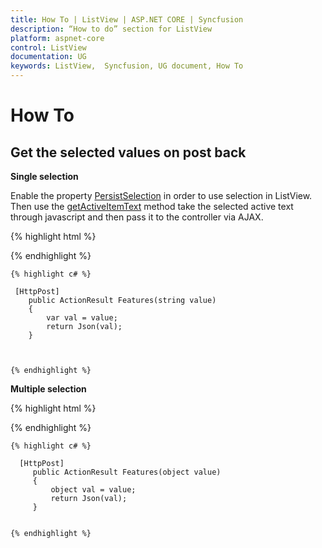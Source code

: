 ```yaml
---
title: How To | ListView | ASP.NET CORE | Syncfusion
description: “How to do” section for ListView
platform: aspnet-core
control: ListView
documentation: UG
keywords: ListView,  Syncfusion, UG document, How To
---
```

# How To

## Get the selected values on post back

**Single selection**

Enable the property [PersistSelection](https://help.syncfusion.com/api/js/ejlistview#members:persistselection) in order to use selection in ListView. Then use the [getActiveItemText](https://help.syncfusion.com/api/js/ejlistview#methods:getactiveitemtext) method take the selected active text through javascript and then pass it to the controller via AJAX. 

 
{% highlight html %}

<ej-list-view id="listview" persist-selection="true" width="400">
    <e-list-view-items>
        <e-list-view-item text="Artwork"></e-list-view-item>
        <e-list-view-item text="Abstract"></e-list-view-item>
        <e-list-view-item text="2 Acrylic Mediums"></e-list-view-item>
        <e-list-view-item text="Creative Acrylic"></e-list-view-item>
        <e-list-view-item text="Modern Painting"></e-list-view-item>
        <e-list-view-item text="Canvas Art"></e-list-view-item>
        <e-list-view-item text="Black white"></e-list-view-item>
        <e-list-view-item text="Children"></e-list-view-item>
        <e-list-view-item text="Preschool Crafts"></e-list-view-item>
        <e-list-view-item text="School-age Crafts"></e-list-view-item>
    </e-list-view-items>
</ej-list-view>

<ej-button id="btn" text="Post" click="onclick" />


<script>
    function onclick() {       
        var text = $("#listview").ejListView("getActiveItemText");      
        $.ajax({ 
            type: "POST", 
            data: { value: text },
            url: "/Home/Features", 
            success: function (result) {  
                alert(result); 
            } 
        }); 
 
    }    
    
</script>

    
{% endhighlight %}

    
    {% highlight c# %}
    
     [HttpPost]
        public ActionResult Features(string value)
        {
            var val = value;
            return Json(val);
        }


    
    {% endhighlight %}



**Multiple selection**

{% highlight html %}

<ej-list-view id="listview" enable-check-mark="true" width="400">
    <e-list-view-items>
        <e-list-view-item text="Artwork"></e-list-view-item>
        <e-list-view-item text="Abstract"></e-list-view-item>
        <e-list-view-item text="2 Acrylic Mediums"></e-list-view-item>
        <e-list-view-item text="Creative Acrylic"></e-list-view-item>
        <e-list-view-item text="Modern Painting"></e-list-view-item>
        <e-list-view-item text="Canvas Art"></e-list-view-item>
        <e-list-view-item text="Black white"></e-list-view-item>
        <e-list-view-item text="Children"></e-list-view-item>
        <e-list-view-item text="Preschool Crafts"></e-list-view-item>
        <e-list-view-item text="School-age Crafts"></e-list-view-item>
    </e-list-view-items>
</ej-list-view>

<ej-button id="btn" text="Post" click="onclick" />


<script>
    
    function onclick() {
       
        var text = $("#listview").ejListView("getCheckedItemsText");
        $.ajax({ 
            type: "POST", 
            data: { value: text },
            url: "/Home/Features", 
            success: function (result) {  
                alert(result); 
            } 
        }); 
 
    }    
    

</script>

    
{% endhighlight %}


    
    {% highlight c# %}
    
      [HttpPost]
         public ActionResult Features(object value)  
         {
             object val = value;
             return Json(val);
         }

    
    {% endhighlight %}
    

